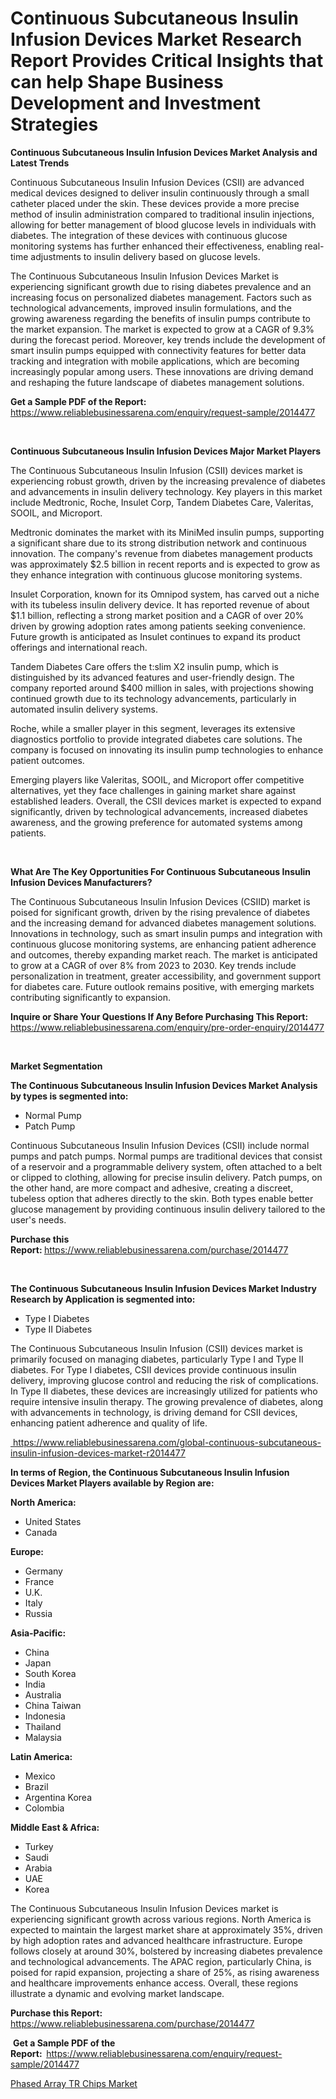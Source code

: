 <p><h1>Continuous Subcutaneous Insulin Infusion Devices Market Research Report Provides Critical Insights that can help Shape Business Development and Investment Strategies</h1></p><p><strong>Continuous Subcutaneous Insulin Infusion Devices Market Analysis and Latest Trends</strong></p>
<p><p>Continuous Subcutaneous Insulin Infusion Devices (CSII) are advanced medical devices designed to deliver insulin continuously through a small catheter placed under the skin. These devices provide a more precise method of insulin administration compared to traditional insulin injections, allowing for better management of blood glucose levels in individuals with diabetes. The integration of these devices with continuous glucose monitoring systems has further enhanced their effectiveness, enabling real-time adjustments to insulin delivery based on glucose levels.</p><p>The Continuous Subcutaneous Insulin Infusion Devices Market is experiencing significant growth due to rising diabetes prevalence and an increasing focus on personalized diabetes management. Factors such as technological advancements, improved insulin formulations, and the growing awareness regarding the benefits of insulin pumps contribute to the market expansion. The market is expected to grow at a CAGR of 9.3% during the forecast period. Moreover, key trends include the development of smart insulin pumps equipped with connectivity features for better data tracking and integration with mobile applications, which are becoming increasingly popular among users. These innovations are driving demand and reshaping the future landscape of diabetes management solutions.</p></p>
<p><strong>Get a Sample PDF of the Report:&nbsp;</strong> <a href="https://www.reliablebusinessarena.com/enquiry/request-sample/2014477?utm_campaign=2515&utm_medium=2&utm_source=Github&utm_content=ia&utm_term=29032025&utm_id=continuous-subcutaneous-insulin-infusion-devices">https://www.reliablebusinessarena.com/enquiry/request-sample/2014477</a></p>
<p>&nbsp;</p>
<p><strong>Continuous Subcutaneous Insulin Infusion Devices Major Market Players</strong></p>
<p><p>The Continuous Subcutaneous Insulin Infusion (CSII) devices market is experiencing robust growth, driven by the increasing prevalence of diabetes and advancements in insulin delivery technology. Key players in this market include Medtronic, Roche, Insulet Corp, Tandem Diabetes Care, Valeritas, SOOIL, and Microport.</p><p>Medtronic dominates the market with its MiniMed insulin pumps, supporting a significant share due to its strong distribution network and continuous innovation. The company's revenue from diabetes management products was approximately $2.5 billion in recent reports and is expected to grow as they enhance integration with continuous glucose monitoring systems.</p><p>Insulet Corporation, known for its Omnipod system, has carved out a niche with its tubeless insulin delivery device. It has reported revenue of about $1.1 billion, reflecting a strong market position and a CAGR of over 20% driven by growing adoption rates among patients seeking convenience. Future growth is anticipated as Insulet continues to expand its product offerings and international reach.</p><p>Tandem Diabetes Care offers the t:slim X2 insulin pump, which is distinguished by its advanced features and user-friendly design. The company reported around $400 million in sales, with projections showing continued growth due to its technology advancements, particularly in automated insulin delivery systems.</p><p>Roche, while a smaller player in this segment, leverages its extensive diagnostics portfolio to provide integrated diabetes care solutions. The company is focused on innovating its insulin pump technologies to enhance patient outcomes.</p><p>Emerging players like Valeritas, SOOIL, and Microport offer competitive alternatives, yet they face challenges in gaining market share against established leaders. Overall, the CSII devices market is expected to expand significantly, driven by technological advancements, increased diabetes awareness, and the growing preference for automated systems among patients.</p></p>
<p>&nbsp;</p>
<p><strong>What Are The Key Opportunities For Continuous Subcutaneous Insulin Infusion Devices Manufacturers?</strong></p>
<p><p>The Continuous Subcutaneous Insulin Infusion Devices (CSIID) market is poised for significant growth, driven by the rising prevalence of diabetes and the increasing demand for advanced diabetes management solutions. Innovations in technology, such as smart insulin pumps and integration with continuous glucose monitoring systems, are enhancing patient adherence and outcomes, thereby expanding market reach. The market is anticipated to grow at a CAGR of over 8% from 2023 to 2030. Key trends include personalization in treatment, greater accessibility, and government support for diabetes care. Future outlook remains positive, with emerging markets contributing significantly to expansion.</p></p>
<p><strong>Inquire or Share Your Questions If Any Before Purchasing This Report:</strong> <a href="https://www.reliablebusinessarena.com/enquiry/pre-order-enquiry/2014477?utm_campaign=2515&utm_medium=2&utm_source=Github&utm_content=ia&utm_term=29032025&utm_id=continuous-subcutaneous-insulin-infusion-devices">https://www.reliablebusinessarena.com/enquiry/pre-order-enquiry/2014477</a></p>
<p>&nbsp;</p>
<p><strong>Market Segmentation</strong></p>
<p><strong>The Continuous Subcutaneous Insulin Infusion Devices Market Analysis by types is segmented into:</strong></p>
<p><ul><li>Normal Pump</li><li>Patch Pump</li></ul></p>
<p><p>Continuous Subcutaneous Insulin Infusion Devices (CSII) include normal pumps and patch pumps. Normal pumps are traditional devices that consist of a reservoir and a programmable delivery system, often attached to a belt or clipped to clothing, allowing for precise insulin delivery. Patch pumps, on the other hand, are more compact and adhesive, creating a discreet, tubeless option that adheres directly to the skin. Both types enable better glucose management by providing continuous insulin delivery tailored to the user's needs.</p></p>
<p><strong>Purchase this Report:&nbsp;</strong><a href="https://www.reliablebusinessarena.com/purchase/2014477?utm_campaign=2515&utm_medium=2&utm_source=Github&utm_content=ia&utm_term=29032025&utm_id=continuous-subcutaneous-insulin-infusion-devices">https://www.reliablebusinessarena.com/purchase/2014477</a></p>
<p>&nbsp;</p>
<p><strong>The Continuous Subcutaneous Insulin Infusion Devices Market Industry Research by Application is segmented into:</strong></p>
<p><ul><li>Type I Diabetes</li><li>Type II Diabetes</li></ul></p>
<p><p>The Continuous Subcutaneous Insulin Infusion (CSII) devices market is primarily focused on managing diabetes, particularly Type I and Type II diabetes. For Type I diabetes, CSII devices provide continuous insulin delivery, improving glucose control and reducing the risk of complications. In Type II diabetes, these devices are increasingly utilized for patients who require intensive insulin therapy. The growing prevalence of diabetes, along with advancements in technology, is driving demand for CSII devices, enhancing patient adherence and quality of life.</p></p>
<p><a href="https://www.reliablebusinessarena.com/global-continuous-subcutaneous-insulin-infusion-devices-market-r2014477?utm_campaign=2515&utm_medium=2&utm_source=Github&utm_content=ia&utm_term=29032025&utm_id=continuous-subcutaneous-insulin-infusion-devices">&nbsp;https://www.reliablebusinessarena.com/global-continuous-subcutaneous-insulin-infusion-devices-market-r2014477</a></p>
<p><strong>In terms of Region, the Continuous Subcutaneous Insulin Infusion Devices Market Players available by Region are:</strong></p>
<p>
    <p> <strong> North America: </strong>
        <ul>
            <li>United States</li>
            <li>Canada</li>
        </ul>
        </p> 
    <p> <strong> Europe: </strong>
        <ul>
            <li>Germany</li>
            <li>France</li>
            <li>U.K.</li>
            <li>Italy</li>
            <li>Russia</li>
        </ul>
        </p> 
    <p> <strong> Asia-Pacific: </strong>
        <ul>
            <li>China</li>
            <li>Japan</li>
            <li>South Korea</li>
            <li>India</li>
            <li>Australia</li>
            <li>China Taiwan</li>
            <li>Indonesia</li>
            <li>Thailand</li>
            <li>Malaysia</li>
        </ul>
        </p> 
    <p> <strong> Latin America: </strong>
        <ul>
            <li>Mexico</li>
            <li>Brazil</li>
            <li>Argentina Korea</li>
            <li>Colombia</li>
        </ul>
        </p> 
    <p> <strong> Middle East & Africa: </strong>
        <ul>
            <li>Turkey</li>
            <li>Saudi</li>
            <li>Arabia</li>
            <li>UAE</li>
            <li>Korea</li>
        </ul>
    </p>
    </p>
<p><p>The Continuous Subcutaneous Insulin Infusion Devices market is experiencing significant growth across various regions. North America is expected to maintain the largest market share at approximately 35%, driven by high adoption rates and advanced healthcare infrastructure. Europe follows closely at around 30%, bolstered by increasing diabetes prevalence and technological advancements. The APAC region, particularly China, is poised for rapid expansion, projecting a share of 25%, as rising awareness and healthcare improvements enhance access. Overall, these regions illustrate a dynamic and evolving market landscape.</p></p>
<p><strong>Purchase this Report: </strong><a href="https://www.reliablebusinessarena.com/purchase/2014477?utm_campaign=2515&utm_medium=2&utm_source=Github&utm_content=ia&utm_term=29032025&utm_id=continuous-subcutaneous-insulin-infusion-devices">https://www.reliablebusinessarena.com/purchase/2014477</a></p>
<p>&nbsp;<strong>Get a Sample PDF of the Report:&nbsp;&nbsp;</strong><a href="https://www.reliablebusinessarena.com/enquiry/request-sample/2014477?utm_campaign=2515&utm_medium=2&utm_source=Github&utm_content=ia&utm_term=29032025&utm_id=continuous-subcutaneous-insulin-infusion-devices">https://www.reliablebusinessarena.com/enquiry/request-sample/2014477</a></p>
<p><strong></strong></p>
<p><p><a href="https://github.com/barnickclara79/Market-Research-Report-List-1/blob/main/phased-array-tr-chips-market.md?utm_campaign=2515&utm_medium=2&utm_source=Github&utm_content=ia&utm_term=29032025&utm_id=continuous-subcutaneous-insulin-infusion-devices">Phased Array TR Chips Market</a></p></p>